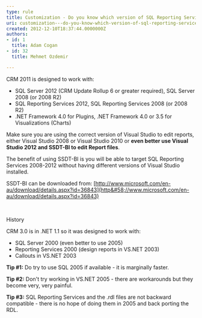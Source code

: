 ```yaml
---
type: rule
title: Customization - Do you know which version of SQL Reporting Services and Visual Studio you are using?
uri: customization---do-you-know-which-version-of-sql-reporting-services-and-visual-studio-you-are-using
created: 2012-12-10T18:37:44.0000000Z
authors:
- id: 1
  title: Adam Cogan
- id: 32
  title: Mehmet Ozdemir

---
```


 
CRM 2011 is designed to work with:

- SQL Server 2012 (CRM Update Rollup 6 or greater required), SQL Server 2008 (or 2008 R2)
- SQL Reporting Services 2012, SQL Reporting Services 2008 (or 2008 R2)
- .NET Framework 4.0 for Plugins, .NET Framework 4.0 or 3.5 for Visualizations (Charts)


Make sure you are using the correct version of Visual Studio to edit reports, either Visual Studio 2008 or Visual Studio 2010 or     **even better use Visual Studio 2012 and SSDT-BI to edit Report files**.

The benefit of using SSDT-BI is you will be able to target SQL Reporting Services 2008-2012 without having different versions of Visual Studio installed.

SSDT-BI can be downloaded from:     [http://www.microsoft.com/en-au/download/details.aspx?id=36843](http&#58;//www.microsoft.com/en-au/download/details.aspx?id=36843)

​
 


History

CRM 3.0 is in .NET 1.1 so it was designed to work with:

- SQL Server 2000 (even better to use 2005)
- Reporting Services 2000 (design reports in VS.NET 2003)
- Callouts in VS.NET 2003


**Tip #1:** Do try to use SQL 2005 if available - it is marginally faster.

**Tip #2:** Don't try working in VS.NET 2005 - there are workarounds but they become very, very painful.

**Tip #3:** SQL Reporting Services and the .rdl files are not backward compatible - there is no hope of doing them in 2005 and back porting the RDL.​​

